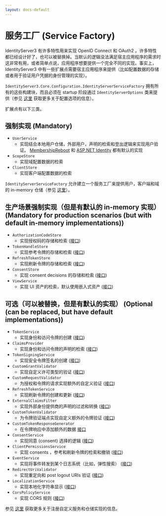 ```yaml
---
layout: docs-default
---
```


# 服务工厂 (Service Factory)

IdentityServer3 有许多特性用来实现 OpenID Connect 和 OAuth2 。许多特性都已经设计好了，也可以被替换掉。当默认的逻辑没法满足宿主应用程序的需求时这非常有用，或者简单点说，应用程序想要提供一个完全不同的实现。事实上，IdentityServer3 中有一些扩展点需要宿主应用程序来提供（比如配置数据的存储或者用于验证用户凭据的身份管理的实现）。

`IdentityServer3.Core.Configuration.IdentityServerServiceFactory` 拥有所有的这些构建块，而且必须在 startup 阶段通过 `IdentityServerOptions` 类来提供（参见 [这里](http://identityserver.github.io/Documentation/docsv2/configuration/identityServerOptions.html) 获取更多关于配置选项的信息）。

扩展点有以下三类。

## 强制实现 (Mandatory)

* `UserService`
    * 实现结合本地用户仓储，外部用户，声明的检索和登出逻辑来实现用户验证。 [MembershipReboot](https://github.com/thinktecture/Thinktecture.IdentityServer.v3.MembershipReboot) 和 [ASP.NET Identity](https://github.com/thinktecture/Thinktecture.IdentityServer.v3.AspNetIdentity) 都有默认的实现
* `ScopeStore`
    * 实现域配置数据的检索
* `ClientStore`
    * 实现客户端配置数据的检索

`IdentityServerServiceFactory` 允许建立一个服务工厂来提供用户，客户端和域的 in-memory 仓储（参见 [这里](inMemory.html)）。

## 生产场景强制实现（但是有默认的 in-memory 实现） (Mandatory for production scenarios (but with default in-memory implementations))

* `AuthorizationCodeStore`
    * 实现授权码的存储和检索 ([接口](https://github.com/thinktecture/Thinktecture.IdentityServer.v3/blob/master/source%2FCore%2FServices%2FITransientDataRepository.cs))
* `TokenHandleStore` 
    * 实现参考令牌的存储和检索 ([接口](https://github.com/thinktecture/Thinktecture.IdentityServer.v3/blob/master/source%2FCore%2FServices%2FITransientDataRepository.cs))
* `RefreshTokenStore` 
    * 实现刷新令牌的存储和检索 ([接口](https://github.com/thinktecture/Thinktecture.IdentityServer.v3/blob/master/source%2FCore%2FServices%2FITransientDataRepository.cs))
* `ConsentStore` 
    * 实现 consent decisions 的存储和检索 ([接口](https://github.com/thinktecture/Thinktecture.IdentityServer.v3/blob/master/source/Core/Services/IConsentStore.cs))
* `ViewService`
    * 实现 UI 资产的检索，默认使用嵌入式资产 ([接口](https://github.com/thinktecture/Thinktecture.IdentityServer.v3/blob/master/source%2FCore%2FServices%2FIViewService.cs))

## 可选（可以被替换，但是有默认的实现） (Optional (can be replaced, but have default implementations))

* `TokenService`
    * 实现身份和访问令牌的创建 ([接口](https://github.com/thinktecture/Thinktecture.IdentityServer.v3/blob/master/source%2FCore%2FServices%2FITokenService.cs))
* `ClaimsProvider`
    * 实现身份和访问令牌的声明的检索 ([接口](https://github.com/thinktecture/Thinktecture.IdentityServer.v3/blob/master/source%2FCore%2FServices%2FIClaimsProvider.cs))
* `TokenSigningService`
    * 实现安全令牌签名的创建 ([接口](https://github.com/thinktecture/Thinktecture.IdentityServer.v3/blob/master/source%2FCore%2FServices%2FITokenSigningService.cs))
* `CustomGrantValidator`
    * 实现自定义许可类型的验证 ([接口](https://github.com/thinktecture/Thinktecture.IdentityServer.v3/blob/master/source%2FCore%2FServices%2FICustomGrantValidator.cs))
* `CustomRequestValidator`
    * 为授权和令牌的请求实现额外的自定义验证 ([接口](https://github.com/thinktecture/Thinktecture.IdentityServer.v3/blob/master/source%2FCore%2FServices%2FICustomRequestValidator.cs))
* `RefreshTokenService`
    * 实现刷新令牌的创建和更新 ([接口](https://github.com/thinktecture/Thinktecture.IdentityServer.v3/blob/master/source%2FCore%2FServices%2FIRefreshTokenService.cs))
* `ExternalClaimsFilter`
    * 实现外部身份提供商的声明的过滤和转换 ([接口](https://github.com/thinktecture/Thinktecture.IdentityServer.v3/blob/master/source%2FCore%2FServices%2FIExternalClaimsFilter.cs))
* `CustomTokenValidator`
    * 为令牌验证端点实现自定义额外的令牌验证 ([接口](https://github.com/thinktecture/Thinktecture.IdentityServer.v3/blob/master/source%2FCore%2FServices%2FICustomTokenValidator.cs))
* `CustomTokenResponseGenerator`
    * 在令牌响应中添加额外的数据 [接口](https://github.com/IdentityServer/IdentityServer3/blob/dev/source/Core/Services/ICustomTokenResponseGenerator.cs)
* `ConsentService` 
    * 实现同意 (consent) 选择的逻辑 ([接口](https://github.com/thinktecture/Thinktecture.IdentityServer.v3/blob/master/source/Core/Services/IConsentService.cs))
* `ClientPermissionsService`
    * 实现 consents ，参考和刷新令牌的检索和撤销 ([接口](https://github.com/thinktecture/Thinktecture.IdentityServer.v3/blob/master/source%2FCore%2FServices%2FIClientPermissionsService.cs))
* `EventService`
    * 实现将事件转发到某个日志系统（比如，弹性搜索） ([接口](https://github.com/thinktecture/Thinktecture.IdentityServer.v3/blob/master/source%2FCore%2FServices%2FIEventService.cs))
* `RedirectUriValidator`
    * 实现重定向和 post logout URIs 验证 ([接口](https://github.com/thinktecture/Thinktecture.IdentityServer.v3/blob/master/source%2FCore%2FServices%2FIRedirectUriValidator.cs))
* `LocalizationService`
    * 实现本地化字符串显示 ([接口](https://github.com/thinktecture/Thinktecture.IdentityServer.v3/blob/master/source%2FCore%2FServices%2FILocalizationService.cs))
* `CorsPolicyService`
    * 实现 CORS 规则 ([接口](https://github.com/thinktecture/Thinktecture.IdentityServer.v3/blob/master/source%2FCore%2FServices%2FICorsPolicyService.cs))

参见 [这里](../advanced/customServices.html) 获取更多关于注册自定义服务和仓储实现的信息。
